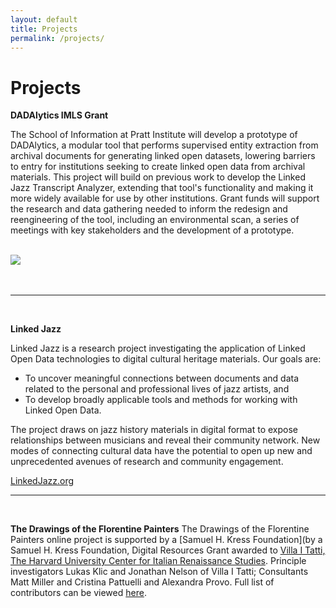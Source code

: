 ```yaml
---
layout: default
title: Projects
permalink: /projects/
---
```


<h1 class="page-heading">Projects</h1>


**DADAlytics IMLS Grant**

The School of Information at Pratt Institute will develop a prototype of DADAlytics, a modular tool that performs supervised entity extraction from archival documents for generating linked open datasets, lowering barriers to entry for institutions seeking to create linked open data from archival materials. This project will build on previous work to develop the Linked Jazz Transcript Analyzer, extending that tool's functionality and making it more widely available for use by other institutions. Grant funds will support the research and data gathering needed to inform the redesign and reengineering of the tool, including an environmental scan, a series of meetings with key stakeholders and the development of a prototype.
<br/><br/>
  <div class="wrapper">
    <a href="https://www.imls.gov/">
      <img src="{{ "assets/IMLS-logo.png" | relative_url }}"/>
    </a>
  </div>
<br/><br/>
<hr/>
<br/>

**Linked Jazz**

Linked Jazz is a research project investigating the application of Linked Open Data technologies to digital cultural heritage materials. Our goals are:

* To uncover meaningful connections between documents and data related to the personal and professional lives of jazz artists, and
* To develop broadly applicable tools and methods for working with Linked Open Data.

The project draws on jazz history materials in digital format to expose relationships between musicians and reveal their community network. New modes of connecting cultural data have the potential to open up new and unprecedented avenues of research and community engagement.

[LinkedJazz.org](https://linkedjazz.org)

<hr/>
<br/>

**The Drawings of the Florentine Painters**
The Drawings of the Florentine Painters online project is supported by a [Samuel H. Kress Foundation](by a Samuel H. Kress Foundation, Digital Resources Grant awarded to [Villa I Tatti, The Harvard University Center for Italian Renaissance Studies](http://itatti.harvard.edu/). Principle investigators Lukas Klic and Jonathan Nelson of Villa I Tatti; Consultants Matt Miller and Cristina Pattuelli and Alexandra Provo. Full list of contributors can be viewed [here](http://florentinedrawings.itatti.harvard.edu/pages/credits).

